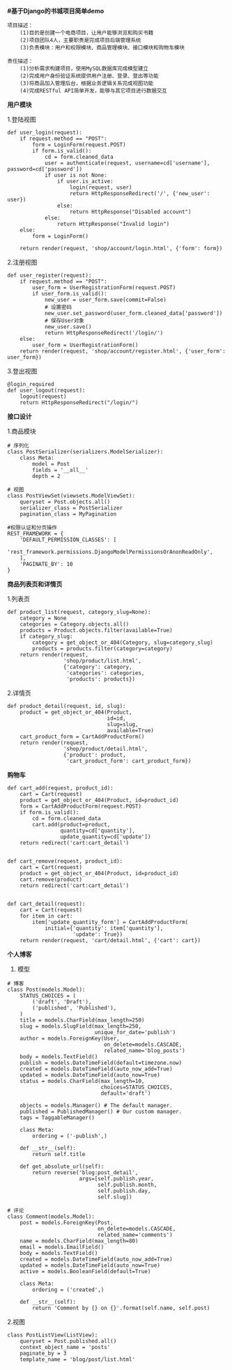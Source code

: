 **#基于Django的书城项目简单demo**

    项目描述：
        (1)目的是创建一个电商项目，让用户能够浏览和购买书籍
        (2)项目团队4人，主要职责是完成项目后端管理系统
        (3)负责模块：用户和权限模块、商品管理模块、接口模块和购物车模块
        
    责任描述：
        (1)分析需求构建项目，使用MySQL数据库完成模型建立
        (2)完成用户身份验证系统提供用户注册、登录、登出等功能
        (3)将商品加入管理后台，根据业务逻辑关系完成视图功能
        (4)完成RESTful API简单开发，能够与其它项目进行数据交互
      

**用户模块**

  1.登陆视图
    
    def user_login(request):
        if request.method == "POST":
            form = LoginForm(request.POST)
            if form.is_valid():
                cd = form.cleaned_data
                user = authenticate(request, username=cd['username'], password=cd['password'])
                if user is not None:
                    if user.is_active:
                        login(request, user)
                        return HttpResponseRedirect('/', {'new_user': user})
                    else:
                        return HttpResponse("Disabled account")
                else:
                    return HttpResponse("Invalid login")
        else:
            form = LoginForm()
    
        return render(request, 'shop/account/login.html', {'form': form})

  2.注册视图

    def user_register(request):
        if request.method == "POST":
            user_form = UserRegistrationForm(request.POST)
            if user_form.is_valid():
                new_user = user_form.save(commit=False)
                # 设置密码
                new_user.set_password(user_form.cleaned_data['password'])
                # 保存User对象
                new_user.save()
                return HttpResponseRedirect('/login/')
        else:
            user_form = UserRegistrationForm()
        return render(request, 'shop/account/register.html', {'user_form': user_form})
    
  3.登出视图
  
    @login_required
    def user_logout(request):
        logout(request)
        return HttpResponseRedirect("/login/")


**接口设计**
  
  1.商品模块
    
    # 序列化
    class PostSerializer(serializers.ModelSerializer):
        class Meta:
            model = Post
            fields = '__all__'
            depth = 2
            
    # 视图
    class PostViewSet(viewsets.ModelViewSet):
        queryset = Post.objects.all()
        serializer_class = PostSerializer
        pagination_class = MyPagination

    #权限认证和分页操作
    REST_FRAMEWORK = {
        'DEFAULT_PERMISSION_CLASSES': [
            'rest_framework.permissions.DjangoModelPermissionsOrAnonReadOnly',
        ],
        'PAGINATE_BY': 10
    }

**商品列表页和详情页**
  
  1.列表页
  
    def product_list(request, category_slug=None):
        category = None
        categories = Category.objects.all()
        products = Product.objects.filter(available=True)
        if category_slug:
            category = get_object_or_404(Category, slug=category_slug)
            products = products.filter(category=category)
        return render(request,
                      'shop/product/list.html',
                      {'category': category,
                       'categories': categories,
                       'products': products})
  
  2.详情页
    
    def product_detail(request, id, slug):
        product = get_object_or_404(Product,
                                    id=id,
                                    slug=slug,
                                    available=True)
        cart_product_form = CartAddProductForm()
        return render(request,
                      'shop/product/detail.html',
                      {'product': product,
                       'cart_product_form': cart_product_form})

**购物车**
    
    def cart_add(request, product_id):
        cart = Cart(request)
        product = get_object_or_404(Product, id=product_id)
        form = CartAddProductForm(request.POST)
        if form.is_valid():
            cd = form.cleaned_data
            cart.add(product=product,
                     quantity=cd['quantity'],
                     update_quantity=cd['update'])
        return redirect('cart:cart_detail')


    def cart_remove(request, product_id):
        cart = Cart(request)
        product = get_object_or_404(Product, id=product_id)
        cart.remove(product)
        return redirect('cart:cart_detail')
    
    
    def cart_detail(request):
        cart = Cart(request)
        for item in cart:
            item['update_quantity_form'] = CartAddProductForm(
                initial={'quantity': item['quantity'],
                         'update': True})
        return render(request, 'cart/detail.html', {'cart': cart})

**个人博客**

   1. 模型
    
    # 博客
    class Post(models.Model): 
        STATUS_CHOICES = ( 
            ('draft', 'Draft'), 
            ('published', 'Published'), 
        ) 
        title = models.CharField(max_length=250) 
        slug = models.SlugField(max_length=250,  
                                unique_for_date='publish') 
        author = models.ForeignKey(User, 
                                   on_delete=models.CASCADE,
                                   related_name='blog_posts') 
        body = models.TextField() 
        publish = models.DateTimeField(default=timezone.now) 
        created = models.DateTimeField(auto_now_add=True) 
        updated = models.DateTimeField(auto_now=True) 
        status = models.CharField(max_length=10,  
                                  choices=STATUS_CHOICES, 
                                  default='draft') 
        
        objects = models.Manager() # The default manager. 
        published = PublishedManager() # Our custom manager.
        tags = TaggableManager()
    
        class Meta: 
            ordering = ('-publish',) 
    
        def __str__(self): 
            return self.title
    
        def get_absolute_url(self):
            return reverse('blog:post_detail',
                           args=[self.publish.year,
                                 self.publish.month,
                                 self.publish.day,
                                 self.slug])
    
    # 评论
    class Comment(models.Model): 
        post = models.ForeignKey(Post,
                                 on_delete=models.CASCADE,
                                 related_name='comments')
        name = models.CharField(max_length=80) 
        email = models.EmailField() 
        body = models.TextField() 
        created = models.DateTimeField(auto_now_add=True) 
        updated = models.DateTimeField(auto_now=True) 
        active = models.BooleanField(default=True) 
     
        class Meta: 
            ordering = ('created',) 
     
        def __str__(self): 
            return 'Comment by {} on {}'.format(self.name, self.post)
            
   
   2.视图
        
    class PostListView(ListView):
        queryset = Post.published.all()
        context_object_name = 'posts'
        paginate_by = 3
        template_name = 'blog/post/list.html'